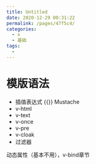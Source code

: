 ```yaml
---
title: Untitled
date: 2020-12-29 00:31:22
permalink: /pages/47f5c4/
categories:
  - x
  - 基础
tags:
  - 
---
```




# 模版语法

*   插值表达式 {{}} Mustache
*   v-html
*   v-text
*   v-once
*   v-pre
*   v-cloak
*   过滤器





动态属性（基本不用），v-bind章节

